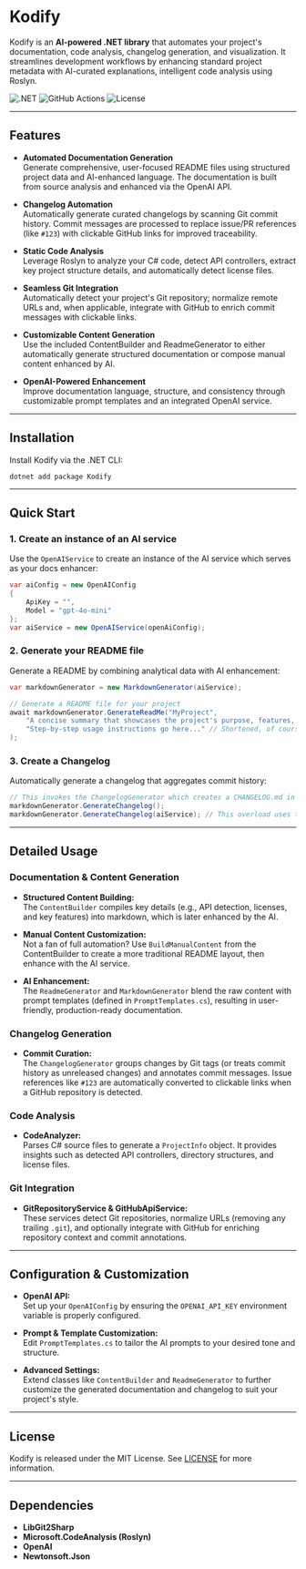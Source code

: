 # Kodify

Kodify is an **AI-powered .NET library** that automates your project's documentation, code analysis, changelog generation, and visualization. It streamlines development workflows by enhancing standard project metadata with AI-curated explanations, intelligent code analysis using Roslyn.

![.NET](https://img.shields.io/badge/.NET-8.0-blue?style=for-the-badge&logo=.net&logoColor=white)
![GitHub Actions](https://img.shields.io/badge/GitHub-Actions-active?style=for-the-badge&logo=github)
![License](https://img.shields.io/badge/license-MIT-blue?style=for-the-badge)

---

## Features

- **Automated Documentation Generation**  
  Generate comprehensive, user-focused README files using structured project data and AI-enhanced language. The documentation is built from source analysis and enhanced via the OpenAI API.

- **Changelog Automation**  
  Automatically generate curated changelogs by scanning Git commit history. Commit messages are processed to replace issue/PR references (like `#123`) with clickable GitHub links for improved traceability.

- **Static Code Analysis**  
  Leverage Roslyn to analyze your C# code, detect API controllers, extract key project structure details, and automatically detect license files.

- **Seamless Git Integration**  
  Automatically detect your project's Git repository; normalize remote URLs and, when applicable, integrate with GitHub to enrich commit messages with clickable links.

- **Customizable Content Generation**  
  Use the included ContentBuilder and ReadmeGenerator to either automatically generate structured documentation or compose manual content enhanced by AI.

- **OpenAI-Powered Enhancement**  
  Improve documentation language, structure, and consistency through customizable prompt templates and an integrated OpenAI service.

---

## Installation

Install Kodify via the .NET CLI:

```shell
dotnet add package Kodify
```

---

## Quick Start

### 1. Create an instance of an AI service

Use the `OpenAIService` to create an instance of the AI service which serves as your docs enhancer:

```csharp
var aiConfig = new OpenAIConfig 
{ 
    ApiKey = "",
    Model = "gpt-4o-mini" 
};
var aiService = new OpenAIService(openAiConfig);
```

### 2. Generate your README file

Generate a README by combining analytical data with AI enhancement:

```csharp
var markdownGenerator = new MarkdownGenerator(aiService);

// Generate a README file for your project
await markdownGenerator.GenerateReadMe("MyProject",
    "A concise summary that showcases the project's purpose, features, and value.",
    "Step-by-step usage instructions go here..." // Shortened, of course
);
```

### 3. Create a Changelog

Automatically generate a changelog that aggregates commit history:

```csharp
// This invokes the ChangelogGenerator which creates a CHANGELOG.md in your project root
markdownGenerator.GenerateChangelog();
markdownGenerator.GenerateChangelog(aiService); // This overload uses the AI service to clean up messy commits, PRs and comments.
```
---

## Detailed Usage

### Documentation & Content Generation

- **Structured Content Building:**  
  The `ContentBuilder` compiles key details (e.g., API detection, licenses, and key features) into markdown, which is later enhanced by the AI.

- **Manual Content Customization:**  
  Not a fan of full automation? Use `BuildManualContent` from the ContentBuilder to create a more traditional README layout, then enhance with the AI service.

- **AI Enhancement:**  
  The `ReadmeGenerator` and `MarkdownGenerator` blend the raw content with prompt templates (defined in `PromptTemplates.cs`), resulting in user-friendly, production-ready documentation.

### Changelog Generation

- **Commit Curation:**  
  The `ChangelogGenerator` groups changes by Git tags (or treats commit history as unreleased changes) and annotates commit messages. Issue references like `#123` are automatically converted to clickable links when a GitHub repository is detected.
  
### Code Analysis

- **CodeAnalyzer:**  
  Parses C# source files to generate a `ProjectInfo` object. It provides insights such as detected API controllers, directory structures, and license files.

### Git Integration

- **GitRepositoryService & GitHubApiService:**  
  These services detect Git repositories, normalize URLs (removing any trailing `.git`), and optionally integrate with GitHub for enriching repository context and commit annotations.

---

## Configuration & Customization

- **OpenAI API:**  
  Set up your `OpenAIConfig` by ensuring the `OPENAI_API_KEY` environment variable is properly configured.

- **Prompt & Template Customization:**  
  Edit `PromptTemplates.cs` to tailor the AI prompts to your desired tone and structure.

- **Advanced Settings:**  
  Extend classes like `ContentBuilder` and `ReadmeGenerator` to further customize the generated documentation and changelog to suit your project's style.

---

## License

  Kodify is released under the MIT License. See [LICENSE](LICENSE) for more information.

---

## Dependencies
- **LibGit2Sharp**
- **Microsoft.CodeAnalysis (Roslyn)**
- **OpenAI**
- **Newtonsoft.Json**
